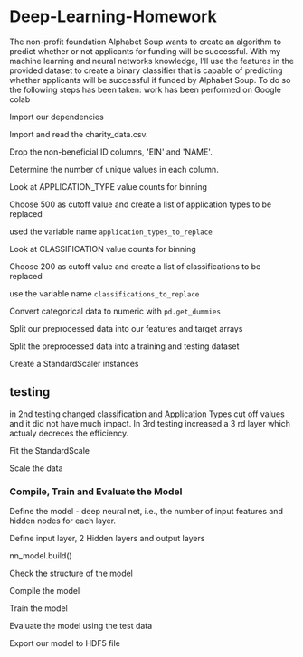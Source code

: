 # Deep-Learning-Homework
The non-profit foundation Alphabet Soup wants to create an algorithm to predict whether or not applicants for funding will be successful. With my machine learning and neural networks knowledge, I’ll use the features in the provided dataset to create a binary classifier that is capable of predicting whether applicants will be successful if funded by Alphabet Soup.
To do so the following steps has been taken:
work has been performed on Google colab

Import our dependencies 

Import and read the charity_data.csv.

Drop the non-beneficial ID columns, 'EIN' and 'NAME'.

Determine the number of unique values in each column.

Look at APPLICATION_TYPE value counts for binning

Choose 500 as cutoff value and create a list of application types to be replaced

used the variable name `application_types_to_replace`

Look at CLASSIFICATION value counts for binning

Choose 200 as cutoff value and create a list of classifications to be replaced

use the variable name `classifications_to_replace`

Convert categorical data to numeric with `pd.get_dummies`

Split our preprocessed data into our features and target arrays

 Split the preprocessed data into a training and testing dataset

Create a StandardScaler instances

## testing 
in 2nd testing changed classification and Application Types cut off values and it did not have much impact.
In 3rd testing increased a 3 rd layer which actualy decreces the efficiency.


 Fit the StandardScale

 Scale the data

### Compile, Train and Evaluate the Model

Define the model - deep neural net, i.e., the number of input features and hidden nodes for each layer.

Define input layer, 2 Hidden layers and output layers

nn_model.build()

Check the structure of the model

Compile the model

Train the model

Evaluate the model using the test data

Export our model to HDF5 file
